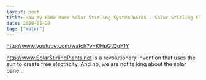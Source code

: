 ```yaml
---
layout: post
title: How My Home Made Solar Stirling System Works - Solar Stirling Electricity Home Demonstrations
date: 2008-01-29
tag: ["Water"]
---
```


http://www.youtube.com/watch?v=KFipGtQqF1Y  

http://www.SolarStirlingPlants.net is a revolutionary invention that uses the sun to create free electricity. And no, we are not talking about the solar pane...